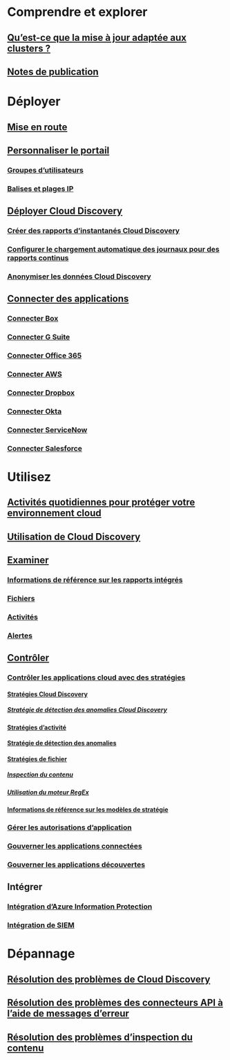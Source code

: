 # Comprendre et explorer
## [Qu’est-ce que la mise à jour adaptée aux clusters ?](what-is-cloud-app-security.md)
## [Notes de publication](release-notes.md)
# Déployer
## [Mise en route](getting-started-with-cloud-app-security.md)
## [Personnaliser le portail](general-setup.md)
### [Groupes d’utilisateurs](user-groups.md)
### [Balises et plages IP](ip-tags.md)
## [Déployer Cloud Discovery](set-up-cloud-discovery.md)
### [Créer des rapports d’instantanés Cloud Discovery](create-snapshot-cloud-discovery-reports.md)
### [Configurer le chargement automatique des journaux pour des rapports continus](configure-automatic-log-upload-for-continuous-reports.md)
### [Anonymiser les données Cloud Discovery](cloud-discovery-anonymizer.md)
## [Connecter des applications](enable-instant-visibility-protection-and-governance-actions-for-your-apps.md)
### [Connecter Box](connect-box-to-microsoft-cloud-app-security.md)
### [Connecter G Suite](connect-google-apps-to-microsoft-cloud-app-security.md)
### [Connecter Office 365](connect-office-365-to-microsoft-cloud-app-security.md)
### [Connecter AWS](connect-aws-to-microsoft-cloud-app-security.md)
### [Connecter Dropbox](connect-dropbox-to-microsoft-cloud-app-security.md)
### [Connecter Okta](connect-okta-to-microsoft-cloud-app-security.md)
### [Connecter ServiceNow](connect-servicenow-to-microsoft-cloud-app-security.md)
### [Connecter Salesforce](connect-salesforce-to-microsoft-cloud-app-security.md)
# Utilisez
## [Activités quotidiennes pour protéger votre environnement cloud](daily-activities-to-protect-your-cloud-environment.md)
## [Utilisation de Cloud Discovery](working-with-cloud-discovery-data.md)
## [Examiner](investigate.md)
### [Informations de référence sur les rapports intégrés](built-in-report-reference.md)
### [Fichiers](file-filters.md)
### [Activités](activity-filters.md)
### [Alertes](monitor-alerts.md)
## [Contrôler](control.md)
### [Contrôler les applications cloud avec des stratégies](control-cloud-apps-with-policies.md)
#### [Stratégies Cloud Discovery](cloud-discovery-policies.md)
##### [Stratégie de détection des anomalies Cloud Discovery](cloud-discovery-anomaly-detection-policy.md)
#### [Stratégies d’activité](user-activity-policies.md)
#### [Stratégie de détection des anomalies](anomaly-detection-policy.md)
#### [Stratégies de fichier](data-protection-policies.md)
##### [Inspection du contenu](content-inspection.md)
##### [Utilisation du moteur RegEx](working-with-the-regex-engine.md)
#### [Informations de référence sur les modèles de stratégie](policy-template-reference.md)
### [Gérer les autorisations d’application](manage-app-permissions.md)
### [Gouverner les applications connectées](governance-actions.md)
### [Gouverner les applications découvertes](governance-discovery.md)
## Intégrer
### [Intégration d’Azure Information Protection](azip-integration.md)
### [Intégration de SIEM](siem.md)
# Dépannage
## [Résolution des problèmes de Cloud Discovery](troubleshooting-cloud-discovery.md)
## [Résolution des problèmes des connecteurs API à l’aide de messages d’erreur](troubleshooting-api-connectors-using-error-messages.md)
## [Résolution des problèmes d’inspection du contenu](troubleshooting-content-inspection.md)